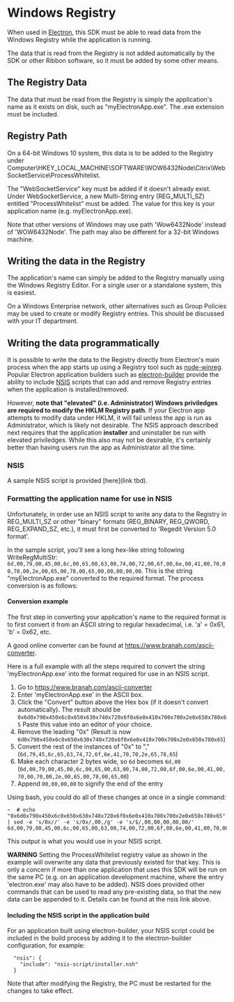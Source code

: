 [COPYRIGHT © 2024 RIBBON COMMUNICATIONS OPERATING COMPANY, INC. ALL RIGHTS RESERVED]: #

# Windows Registry

When used in [Electron](https://www.electronjs.org/), this SDK must be able to read data from the Windows Registry while the application is running.

The data that is read from the Registry is not added automatically by the SDK or other Ribbon software, so it must be added by some other means.

## The Registry Data

The data that must be read from the Registry is simply the application's name as it exists on disk, such as "myElectronApp.exe". The .exe extension must be included.

## Registry Path

On a 64-bit Windows 10 system, this data is to be added to the Registry under Computer\HKEY_LOCAL_MACHINE\SOFTWARE\WOW6432Node\Citrix\WebSocketService\ProcessWhitelist.

The "WebSocketService" key must be added if it doesn't already exist. Under WebSocketService, a new Multi-String entry (REG_MULTI_SZ) entitled "ProcessWhitelist" must be added. The value for this key is your application name (e.g. myElectronApp.exe).

Note that other versions of Windows may use path 'Wow6432Node' instead of 'WOW6432Node'. The path may also be different for a 32-bit Windows machine.

## Writing the data in the Registry

The application's name can simply be added to the Registry manually using the Windows Registry Editor. For a single user or a standalone system, this is easiest.

On a Windows Enterprise network, other alternatives such as Group Policies may be used to create or modify Registry entries. This should be discussed with your IT department.

## Writing the data programmatically

It is possible to write the data to the Registry directly from Electron's main process when the app starts up using a Registry tool such as [node-winreg](https://fresc81.github.io/node-winreg/). Popular Electron application builders such as [electron-builder](https://github.com/electron-userland/electron-builder) provide the ability to include [NSIS](https://nsis-dev.github.io/) scripts that can add and remove Registry entries when the application is installed/removed.

However, **note that "elevated" (i.e. Administrator) Windows priviledges are required to modify the HKLM Registry path**. If your Electron app attempts to modify data under HKLM, it will fail unless the app is run as Administrator, which is likely not desirable. The NSIS approach described next requires that the application **installer** and uninstaller be run with elevated priviledges. While this also may not be desirable, it's certainly better than having users run the app as Administrator all the time.

### NSIS

A sample NSIS script is provided [here](link tbd).

### Formatting the application name for use in NSIS

Unfortunately, in order use an NSIS script to write any data to the Registry in REG_MULTI_SZ or other "binary" formats (REG_BINARY, REG_QWORD, REG_EXPAND_SZ, etc.), it must first be converted to 'Regedit Version 5.0 format'.

In the sample script, you'll see a long hex-like string following WriteRegMultiStr: `6d,00,79,00,45,00,6c,00,65,00,63,00,74,00,72,00,6f,00,6e,00,41,00,70,00,70,00,2e,00,65,00,78,00,65,00,00,00,00,00`. This is the string "myElectronApp.exe" converted to the required format. The process conversion is as follows:

#### Conversion example

The first step in converting your application's name to the required format is to first convert it from an ASCII string to regular hexadecimal, i.e. 'a' = 0x61, 'b' = 0x62, etc.

A good online converter can be found at https://www.branah.com/ascii-converter.

Here is a full example with all the steps required to convert the string 'myElectronApp.exe' into the format required for use in an NSIS script.

1. Go to https://www.branah.com/ascii-converter
2. Enter 'myElectronApp.exe' in the ASCII box.
3. Click the "Convert" button above the Hex box (if it doesn't convert automatically). The result should be `0x6d0x790x450x6c0x650x630x740x720x6f0x6e0x410x700x700x2e0x650x780x65`
   Paste this value into an editor of your choice.
4. Remove the leading "0x" (Result is now `6d0x790x450x6c0x650x630x740x720x6f0x6e0x410x700x700x2e0x650x780x65`)
5. Convert the rest of the instances of "0x" to "," (`6d,79,45,6c,65,63,74,72,6f,6e,41,70,70,2e,65,78,65`)
6. Make each character 2 bytes wide, so `6d` becomes `6d,00` (`6d,00,79,00,45,00,6c,00,65,00,63,00,74,00,72,00,6f,00,6e,00,41,00,70,00,70,00,2e,00,65,00,78,00,65,00`)
7. Append `00,00,00,00` to signify the end of the entry

Using bash, you could do all of these changes at once in a single command:

```
~  # echo "0x6d0x790x450x6c0x650x630x740x720x6f0x6e0x410x700x700x2e0x650x780x65" | sed -e 's/0x//' -e 's/0x/,00,/g' -e 's/$/,00,00,00,00,00/'
6d,00,79,00,45,00,6c,00,65,00,63,00,74,00,72,00,6f,00,6e,00,41,00,70,00,70,00,2e,00,65,00,78,00,65,00,00,00,00,00
```

This output is what you would use in your NSIS script.

**WARNING** Setting the ProcessWhitelist registry value as shown in the example will overwrite any data that previously existed for that key. This is only a concern if more than one application that uses this SDK will be run on the same PC (e.g. on an application development machine, where the entry 'electron.exe' may also have to be added). NSIS does provided other commands that can be used to read any pre-existing data, so that the new data can be appended to it. Details can be found at the nsis link above.

#### Including the NSIS script in the application build

For an application built using electron-builder, your NSIS script could be included in the build process by adding it to the electron-builder configuration, for example:

```
  "nsis": {
    "include": "nsis-script/installer.nsh"
  }
```

Note that after modifying the Registry, the PC must be restarted for the changes to take effect.
